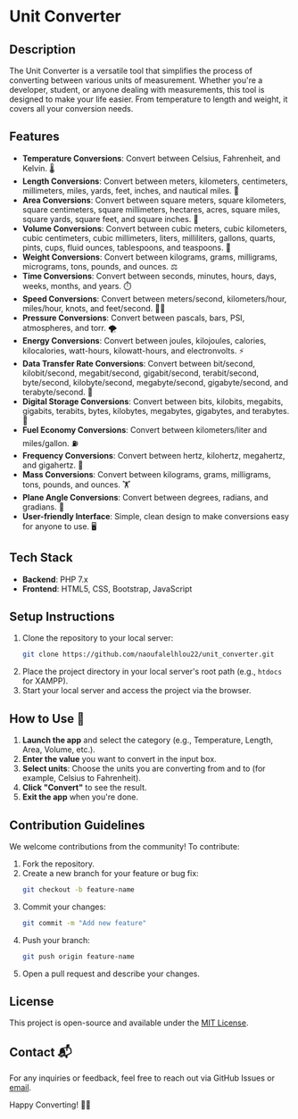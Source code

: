 # Unit Converter

## Description

The Unit Converter is a versatile tool that simplifies the process of converting between various units of measurement. Whether you're a developer, student, or anyone dealing with measurements, this tool is designed to make your life easier. From temperature to length and weight, it covers all your conversion needs.

## Features

- **Temperature Conversions**: Convert between Celsius, Fahrenheit, and Kelvin. 🌡️
- **Length Conversions**: Convert between meters, kilometers, centimeters, millimeters, miles, yards, feet, inches, and nautical miles. 📏
- **Area Conversions**: Convert between square meters, square kilometers, square centimeters, square millimeters, hectares, acres, square miles, square yards, square feet, and square inches. 📐
- **Volume Conversions**: Convert between cubic meters, cubic kilometers, cubic centimeters, cubic millimeters, liters, milliliters, gallons, quarts, pints, cups, fluid ounces, tablespoons, and teaspoons. 🧪
- **Weight Conversions**: Convert between kilograms, grams, milligrams, micrograms, tons, pounds, and ounces. ⚖️
- **Time Conversions**: Convert between seconds, minutes, hours, days, weeks, months, and years. ⏱️
- **Speed Conversions**: Convert between meters/second, kilometers/hour, miles/hour, knots, and feet/second. 🏃‍♂️
- **Pressure Conversions**: Convert between pascals, bars, PSI, atmospheres, and torr. 🌪️
- **Energy Conversions**: Convert between joules, kilojoules, calories, kilocalories, watt-hours, kilowatt-hours, and electronvolts. ⚡
- **Data Transfer Rate Conversions**: Convert between bit/second, kilobit/second, megabit/second, gigabit/second, terabit/second, byte/second, kilobyte/second, megabyte/second, gigabyte/second, and terabyte/second. 📶
- **Digital Storage Conversions**: Convert between bits, kilobits, megabits, gigabits, terabits, bytes, kilobytes, megabytes, gigabytes, and terabytes. 💾
- **Fuel Economy Conversions**: Convert between kilometers/liter and miles/gallon. ⛽
- **Frequency Conversions**: Convert between hertz, kilohertz, megahertz, and gigahertz. 📡
- **Mass Conversions**: Convert between kilograms, grams, milligrams, tons, pounds, and ounces. 🏋️
- **Plane Angle Conversions**: Convert between degrees, radians, and gradians. 📐
- **User-friendly Interface**: Simple, clean design to make conversions easy for anyone to use. 🖥️

## Tech Stack

- **Backend**: PHP 7.x 
- **Frontend**: HTML5, CSS, Bootstrap, JavaScript

## Setup Instructions

1. Clone the repository to your local server:
   ```bash
   git clone https://github.com/naoufalelhlou22/unit_converter.git
   ```
2. Place the project directory in your local server's root path (e.g., `htdocs` for XAMPP).
3. Start your local server and access the project via the browser.

## How to Use 📝

1. **Launch the app** and select the category (e.g., Temperature, Length, Area, Volume, etc.).
2. **Enter the value** you want to convert in the input box.
3. **Select units**: Choose the units you are converting from and to (for example, Celsius to Fahrenheit).
4. **Click "Convert"** to see the result.
5. **Exit the app** when you're done.

## Contribution Guidelines

We welcome contributions from the community! To contribute:

1. Fork the repository.
2. Create a new branch for your feature or bug fix:
   ```bash
   git checkout -b feature-name
   ```
3. Commit your changes:
   ```bash
   git commit -m "Add new feature"
   ```
4. Push your branch:
   ```bash
   git push origin feature-name
   ```
5. Open a pull request and describe your changes.

## License

This project is open-source and available under the [MIT License](LICENSE).

## Contact 📬

For any inquiries or feedback, feel free to reach out via GitHub Issues or [email](mailto:naoufal.elhlou@etu.ua.ac.ma).

Happy Converting! 🔄✨

